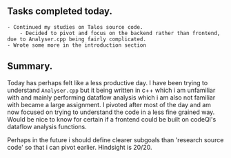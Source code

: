 ## Tasks completed today.
    - Continued my studies on Talos source code.
        - Decided to pivot and focus on the backend rather than frontend, due to Analyser.cpp being fairly complicated.
    - Wrote some more in the introduction section 
## Summary. 
Today has perhaps felt like a less productive day. I have been trying to understand `Analyser.cpp` but it being written in c++ which i am unfamiliar with and mainly performing dataflow analysis which i am also not familiar with became a large assignment.
I pivoted after most of the day and am now focused on trying to understand the code in a less fine grained way. Would be nice to know for certain if a frontend could be built on codeQl's dataflow analysis functions.

Perhaps in the future i should define clearer subgoals than 'research source code' so that i can pivot earlier. Hindsight is 20/20.
